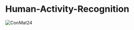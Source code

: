 # Human-Activity-Recognition
![ConMat24](https://user-images.githubusercontent.com/87566788/217553812-d6e89af3-ff8b-4275-b490-c642d7b1bd3d.png)
